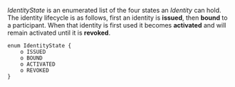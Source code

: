 *IdentityState* is an enumerated list of the four states an *Identity* can hold. The identity lifecycle is as follows, first an identity is **issued**, then **bound** to a participant. When that identity is first used it becomes **activated** and will remain activated until it is **revoked**.

```
enum IdentityState {
    o ISSUED
    o BOUND
    o ACTIVATED
    o REVOKED
}
```
